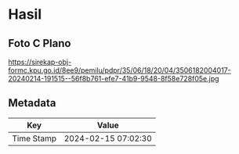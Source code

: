 # Hasil

## Foto C Plano

https://sirekap-obj-formc.kpu.go.id/8ee9/pemilu/pdpr/35/06/18/20/04/3506182004017-20240214-191515--56f8b761-efe7-41b9-9548-8f58e728f05e.jpg


## Metadata

| Key        | Value               |
| ---------- | ------------------- |
| Time Stamp | 2024-02-15 07:02:30 |



